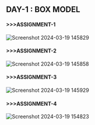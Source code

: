
## DAY-1 : BOX MODEL <br>


#### >>>ASSIGNMENT-1
![Screenshot 2024-03-19 145829](https://github.com/Chirukeshyt/HOW-TO-CSS/assets/94205908/8c03792e-b434-48ce-a038-6119a617f7eb) <br>


#### >>>ASSIGNMENT-2
![Screenshot 2024-03-19 145858](https://github.com/Chirukeshyt/HOW-TO-CSS/assets/94205908/5abfcdec-415d-41eb-ba1b-39b870cd5fcf) <br>


#### >>>ASSIGNMENT-3
![Screenshot 2024-03-19 145929](https://github.com/Chirukeshyt/HOW-TO-CSS/assets/94205908/6b1a82e8-125f-4034-ab75-afb3e21768ae) <br>



#### >>>ASSIGNMENT-4
![Screenshot 2024-03-19 154823](https://github.com/Chirukeshyt/HOW-TO-CSS/assets/94205908/151dde84-f5f9-4f04-9af1-7a3ad4f65c98) <br>

